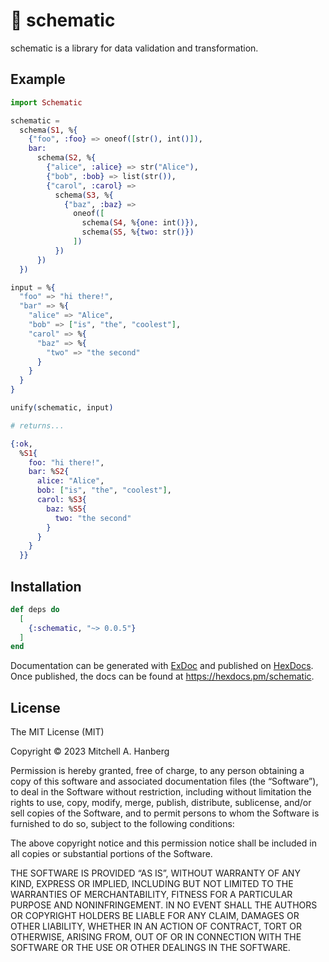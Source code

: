 # 📐 schematic

schematic is a library for data validation and transformation.

## Example

```elixir
import Schematic

schematic =
  schema(S1, %{
    {"foo", :foo} => oneof([str(), int()]),
    bar:
      schema(S2, %{
        {"alice", :alice} => str("Alice"),
        {"bob", :bob} => list(str()),
        {"carol", :carol} =>
          schema(S3, %{
            {"baz", :baz} =>
              oneof([
                schema(S4, %{one: int()}),
                schema(S5, %{two: str()})
              ])
          })
      })
  })

input = %{
  "foo" => "hi there!",
  "bar" => %{
    "alice" => "Alice",
    "bob" => ["is", "the", "coolest"],
    "carol" => %{
      "baz" => %{
        "two" => "the second"
      }
    }
  }
}

unify(schematic, input)

# returns...

{:ok,
  %S1{
    foo: "hi there!",
    bar: %S2{
      alice: "Alice",
      bob: ["is", "the", "coolest"],
      carol: %S3{
        baz: %S5{
          two: "the second"
        }
      }
    }
  }}
```

## Installation

```elixir
def deps do
  [
    {:schematic, "~> 0.0.5"}
  ]
end
```

Documentation can be generated with [ExDoc](https://github.com/elixir-lang/ex_doc)
and published on [HexDocs](https://hexdocs.pm). Once published, the docs can
be found at <https://hexdocs.pm/schematic>.

## License

The MIT License (MIT)

Copyright © 2023 Mitchell A. Hanberg

Permission is hereby granted, free of charge, to any person obtaining a copy of this software and associated documentation files (the “Software”), to deal in the Software without restriction, including without limitation the rights to use, copy, modify, merge, publish, distribute, sublicense, and/or sell copies of the Software, and to permit persons to whom the Software is furnished to do so, subject to the following conditions:

The above copyright notice and this permission notice shall be included in all copies or substantial portions of the Software.

THE SOFTWARE IS PROVIDED “AS IS”, WITHOUT WARRANTY OF ANY KIND, EXPRESS OR IMPLIED, INCLUDING BUT NOT LIMITED TO THE WARRANTIES OF MERCHANTABILITY, FITNESS FOR A PARTICULAR PURPOSE AND NONINFRINGEMENT. IN NO EVENT SHALL THE AUTHORS OR COPYRIGHT HOLDERS BE LIABLE FOR ANY CLAIM, DAMAGES OR OTHER LIABILITY, WHETHER IN AN ACTION OF CONTRACT, TORT OR OTHERWISE, ARISING FROM, OUT OF OR IN CONNECTION WITH THE SOFTWARE OR THE USE OR OTHER DEALINGS IN THE SOFTWARE.
